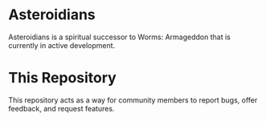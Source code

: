 # Asteroidians
Asteroidians is a spiritual successor to Worms: Armageddon that is currently in active development.

# This Repository
This repository acts as a way for community members to report bugs, offer feedback, and request features.
